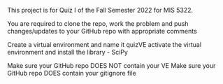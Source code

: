 This project is for Quiz I of the Fall Semester 2022 for MIS 5322.

You are required to clone the repo, work the problem
and push changes/updates to your GitHub repo with appropriate comments

Create a virtual environment and name it quizVE
activate the virtual environment and install the library - SciPy

Make sure your GitHub repo DOES NOT contain your VE
Make sure your GitHub repo DOES contain your gitignore file
